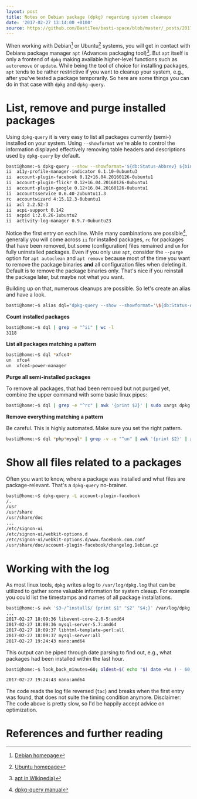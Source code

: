 ```yaml
---
layout: post
title: Notes on Debian package (dpkg) regarding system cleanups
date: '2017-02-27 13:14:00 +0100'
source: https://github.com/BastiTee/basti-space/blob/master/_posts/2017-02-27-dpkg-essentials.md
---
```


When working with Debian[^1] or Ubuntu[^2] systems, you will get in contact with Debians package manager `apt` (Advances packaging tool)[^3]. But `apt` itself is only a frontend of `dpkg` making available higher-level functions such as `autoremove` or `update`. While being the tool of choice for installing packages, `apt` tends to be rather restrictive if you want to cleanup your system, e.g., after you've tested a package temporarily. So here are some things you can do in that case with `dpkg` and `dpkg-query`.

# List, remove and purge installed packages

Using `dpkg-query` it is very easy to list all packages currently (semi-) installed on your system. Using `--showformat` we're able to control the information displayed effectively removing table headers and descriptions used by `dpkg-query` by default.

```bash
basti@home:~$ dpkg-query --show --showformat='${db:Status-Abbrev} ${binary:Package} ${Version}\n'
ii  a11y-profile-manager-indicator 0.1.10-0ubuntu3
ii  account-plugin-facebook 0.12+16.04.20160126-0ubuntu1
ii  account-plugin-flickr 0.12+16.04.20160126-0ubuntu1
ii  account-plugin-google 0.12+16.04.20160126-0ubuntu1
ii  accountsservice 0.6.40-2ubuntu11.3
rc  accountwizard 4:15.12.3-0ubuntu1
ii  acl 2.2.52-3
ii  acpi-support 0.142
ii  acpid 1:2.0.26-1ubuntu2
ii  activity-log-manager 0.9.7-0ubuntu23
```

Notice the first entry on each line. While many combinations are possible[^4], generally you will come across `ii` for installed packages, `rc` for packages that have been removed, but some (configuration) files remained and `un` for fully uninstalled packages. Even if you only use `apt`, consider the `--purge` option for `apt autoclean` and `apt remove` because most of the time you want to remove the package binaries **and** all configuration files when deleting it. Default is to remove the package binaries only. That's nice if you reinstall the package later, but maybe not what you want.

Building up on that, numerous cleanups are possible. So let's create an alias and have a look.

```bash
basti@home:~$ alias dql="dpkg-query --show --showformat='\${db:Status-Abbrev} \${binary:Package} \${Version}\n'"
```

**Count installed packages**

```bash
basti@home:~$ dql | grep -e "^ii" | wc -l
3118
```

**List all packages matching a pattern**

```bash
basti@home:~$ dql *xfce4*
un  xfce4
un  xfce4-power-manager
```

**Purge all semi-installed packages**

To remove all packages, that had been removed but not purged yet, combine the upper command with some basic linux pipes:

```bash
basti@home:~$ dql | grep -e "^rc" | awk '{print $2}' | sudo xargs dpkg -P
```

**Remove everything matching a pattern**

Be careful. This is highly automated. Make sure you set the right pattern.

```bash
basti@home:~$ dql *php*mysql* | grep -v -e "^un" | awk '{print $2}' | xargs sudo dpkg -P
```

# Show all files related to a packages

Often you want to know, where a package was installed and what files are package-relevant. That's a `dpkg-query` no-brainer.

```bash
basti@home:~$ dpkg-query -L account-plugin-facebook
/.
/usr
/usr/share
/usr/share/doc
...
/etc/signon-ui
/etc/signon-ui/webkit-options.d
/etc/signon-ui/webkit-options.d/www.facebook.com.conf
/usr/share/doc/account-plugin-facebook/changelog.Debian.gz
```

# Working with the log

As most linux tools, `dpkg` writes a log to `/var/log/dpkg.log` that can be utilized to gather some valuable information for system cleaup. For example you could list the timestamps and names of all package installations.

```bash
basti@home:~$ awk '$3~/^install$/ {print $1" "$2" "$4;}' /var/log/dpkg.log
...
2017-02-27 18:09:36 libevent-core-2.0-5:amd64
2017-02-27 18:09:36 mysql-server-5.7:amd64
2017-02-27 18:09:37 libhtml-template-perl:all
2017-02-27 18:09:37 mysql-server:all
2017-02-27 19:24:43 nano:amd64
```

This output can be piped through date parsing to find out, e.g., what packages had been installed within the last hour.

```bash
basti@home:~$ look_back_minutes=60; oldest=$( echo "$( date +%s ) - 60 * $look_back_minutes" | bc ); awk '$3~/^install$/ {print $1" "$2" "$4;}' /var/log/dpkg.log | tac | while read line; do ts=$( date --date="$( awk '{ print $1" "$2 }' <<< $line )" +%s); [ $ts -ge $oldest ] && echo $line || break; done

2017-02-27 19:24:43 nano:amd64
```

The code reads the log file reversed (`tac`) and breaks when the first entry was found, that does not suite the timing condition anymore. Disclaimer: The code above is pretty slow, so I'd be happily accept advice on optimization.

# References and further reading

[^1]: [Debian homepage](https://www.debian.org/)

[^2]: [Ubuntu homepage](https://www.ubuntu.com/)

[^4]: [dpkg-query manual](http://manpages.ubuntu.com/manpages/trusty/man1/dpkg-query.1.html)

[^3]: [apt in Wikipedia)](https://de.wikipedia.org/wiki/Advanced_Packaging_Tool)
